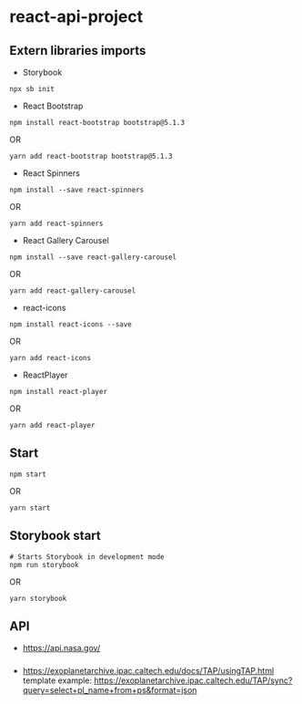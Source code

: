 # react-api-project

## Extern libraries imports

- Storybook

```
npx sb init
```

- React Bootstrap

```
npm install react-bootstrap bootstrap@5.1.3
```

OR

```
yarn add react-bootstrap bootstrap@5.1.3
```

- React Spinners

```
npm install --save react-spinners
```

OR

```
yarn add react-spinners
```

- React Gallery Carousel

```
npm install --save react-gallery-carousel
```

OR

```
yarn add react-gallery-carousel
```

- react-icons

```
npm install react-icons --save
```

OR

```
yarn add react-icons
```

- ReactPlayer

```
npm install react-player
```

OR

```
yarn add react-player
```

## Start

```
npm start
```

OR

```
yarn start
```

## Storybook start

```
# Starts Storybook in development mode
npm run storybook
```

OR

```
yarn storybook
```

## API

- https://api.nasa.gov/

###

- https://exoplanetarchive.ipac.caltech.edu/docs/TAP/usingTAP.html
  template example:
  https://exoplanetarchive.ipac.caltech.edu/TAP/sync?query=select+pl_name+from+ps&format=json

```

```
